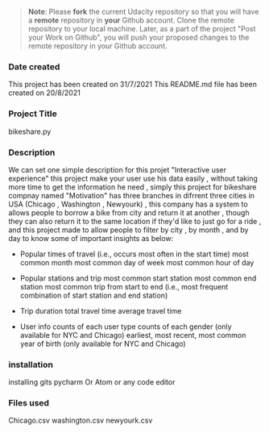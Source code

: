 >**Note**: Please **fork** the current Udacity repository so that you will have a **remote** repository in **your** Github account. Clone the remote repository to your local machine. Later, as a part of the project "Post your Work on Github", you will push your proposed changes to the remote repository in your Github account.

### Date created
This project has been created on 31/7/2021
This README.md file has been created on 20/8/2021

### Project Title
bikeshare.py

### Description
We can set one simple description for this projet "Interactive user experience"
this project make your user use his data easily , without taking more time to get the information he need , simply this project for bikeshare compnay named "Motivation" has three branches in difrrent three cities in USA (Chicago , Washington , Newyourk) , this company has a system to allows people to borrow a bike from city  and return it at another , though they can also return it to the same location if they'd like to just go for a ride , and this project made to allow people to filter by city , by month , and by day to know some of important insights as below:

* Popular times of travel (i.e., occurs most often in the start time)
   most common month
   most common day of week
   most common hour of day

* Popular stations and trip
   most common start station
   most common end station
   most common trip from start to end (i.e., most frequent combination of start station and end station)

* Trip duration
   total travel time
   average travel time
   
* User info
   counts of each user type
   counts of each gender (only available for NYC and Chicago)
   earliest, most recent, most common year of birth (only available for NYC and Chicago)
  
### installation 
installing gits
pycharm Or Atom or any code editor


### Files used
Chicago.csv
washington.csv
newyourk.csv
